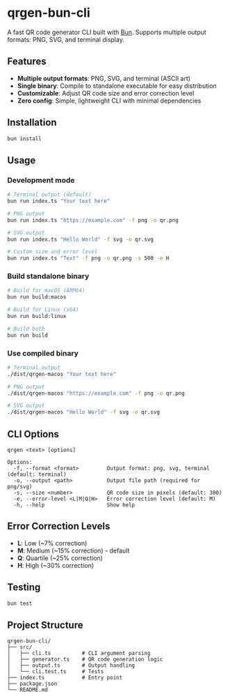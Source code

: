 # qrgen-bun-cli

A fast QR code generator CLI built with [Bun](https://bun.com). Supports multiple output formats: PNG, SVG, and terminal display.

## Features

- **Multiple output formats**: PNG, SVG, and terminal (ASCII art)
- **Single binary**: Compile to standalone executable for easy distribution
- **Customizable**: Adjust QR code size and error correction level
- **Zero config**: Simple, lightweight CLI with minimal dependencies

## Installation

```bash
bun install
```

## Usage

### Development mode

```bash
# Terminal output (default)
bun run index.ts "Your text here"

# PNG output
bun run index.ts "https://example.com" -f png -o qr.png

# SVG output
bun run index.ts "Hello World" -f svg -o qr.svg

# Custom size and error level
bun run index.ts "Text" -f png -o qr.png -s 500 -e H
```

### Build standalone binary

```bash
# Build for macOS (ARM64)
bun run build:macos

# Build for Linux (x64)
bun run build:linux

# Build both
bun run build
```

### Use compiled binary

```bash
# Terminal output
./dist/qrgen-macos "Your text here"

# PNG output
./dist/qrgen-macos "https://example.com" -f png -o qr.png

# SVG output
./dist/qrgen-macos "Hello World" -f svg -o qr.svg
```

## CLI Options

```
qrgen <text> [options]

Options:
  -f, --format <format>         Output format: png, svg, terminal (default: terminal)
  -o, --output <path>           Output file path (required for png/svg)
  -s, --size <number>           QR code size in pixels (default: 300)
  -e, --error-level <L|M|Q|H>   Error correction level (default: M)
  -h, --help                    Show help
```

## Error Correction Levels

- **L**: Low (~7% correction)
- **M**: Medium (~15% correction) - default
- **Q**: Quartile (~25% correction)
- **H**: High (~30% correction)

## Testing

```bash
bun test
```

## Project Structure

```
qrgen-bun-cli/
├── src/
│   ├── cli.ts          # CLI argument parsing
│   ├── generator.ts    # QR code generation logic
│   ├── output.ts       # Output handling
│   └── cli.test.ts     # Tests
├── index.ts            # Entry point
├── package.json
└── README.md
```
